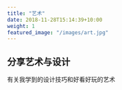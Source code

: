 ```yaml
---
title: "艺术"
date: 2018-11-28T15:14:39+10:00
weight: 1
featured_image: "/images/art.jpg"
---
```


## 分享艺术与设计

有关我学到的设计技巧和好看好玩的艺术
